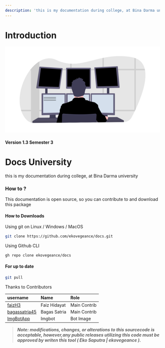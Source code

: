 ```yaml
---
description: 'this is my documentation during college, at Bina Darma university'
---
```


# Introduction

![](.gitbook/assets/undraw_programming_2svr.png)


#### Version 1.3 Semester 3 

# Docs University
this is my documentation during college, at Bina Darma university




### How to ?

This documentation is open source, so you can contribute to and download this package


#### How to Downloads

Using git on Linux / Windows / MacOS

```bash
git clone https://github.com/ekovegeance/docs.git
```

Using Github CLI

```bash
gh repo clone ekovegeance/docs
```

#### For up to date

```bash
git pull 
```




Thanks to Contributors

| username | Name | Role |
| :--- | :--- | :--- |
| [faizH3](https://github.com/faizH3) | Faiz Hidayat | Main Contrib |
| [bagassatria45](https://github.com/bagassatria45) | Bagas Satria | Main Contrib |
| [ImgBotApp](https://github.com/ImgBotApp) | Imgbot | Bot Image |

> _**Note: modifications, changes, or alterations to this sourcecode is acceptable, however,any public releases utilizing this code must be approved by writen this tool \( Eko Saputra \| ekovegeance \).**_

